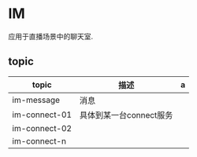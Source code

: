 # IM

应用于直播场景中的聊天室.

## topic

|topic|描述|a|
|----|----|----|
|im-message|消息|
|im-connect-01|具体到某一台connect服务|
|im-connect-02||
|im-connect-n||